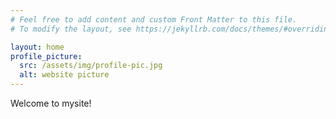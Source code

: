 ```yaml
---
# Feel free to add content and custom Front Matter to this file.
# To modify the layout, see https://jekyllrb.com/docs/themes/#overriding-theme-defaults

layout: home
profile_picture:
  src: /assets/img/profile-pic.jpg
  alt: website picture
---
```




<p>
  Welcome to mysite!
</p>